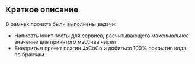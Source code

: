 ## Краткое описание

В рамках проекта были выполнены задачи:
- Написать юнит-тесты для сервиса, расчитывающего максимальное значение для принятого массива чисел
- Внедрить в проект плагин JaCoCo и добиться 100% покрытия кода по бранчам
